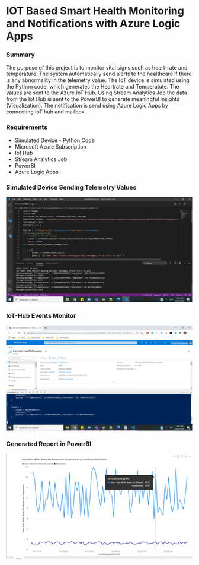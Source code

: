 # IOT Based Smart Health Monitoring and Notifications with Azure Logic Apps

### Summary
The purpose of this project is to monitor vital signs such as heart-rate and temperature. The system automatically send alerts to the healthcare if there is any abnormality in the telemetry value. The IoT device is simulated using the Python code, which generates the Heartrate and Temperatute. The values are sent to the Azure IoT Hub. Using Stream Analytics Job the data from the Iot Hub is sent to the PowerBI to generate meaningful insights (Visualization). The notification is send using Azure Logic Apps by connecting IoT hub and mailbox. 

### Requirements
* Simulated Device - Python Code
* Microsoft Azure Subscription
* Iot Hub
* Stream Analytics Job
* PowerBI
* Azure Logic Apps
### Simulated Device Sending Telemetry Values
![alt text](https://github.com/Shobana-Ashok/IoT-Based-Health-Monitoring-System-in-Azure/blob/master/Screenshot%20(1660).png?raw=true)
### IoT-Hub Events Monitor
![alt text](https://github.com/Shobana-Ashok/IoT-Based-Health-Monitoring-System-in-Azure/blob/master/Screenshot%20(1662).png?raw=true)
### Generated Report in PowerBI
![alt text](https://github.com/Shobana-Ashok/IoT-Based-Health-Monitoring-System-in-Azure/blob/master/Screenshot%20(1659).png?raw=true)



 
